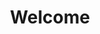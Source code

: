 ---
title: Welcome
templateKey: exercise-classes
schedule:
  - day: Monday
    sessions: ["10:00 - 11:00"]
  - day: Wednesday
    sessions: ["11:00 - 12:00"]
  - day: Thursday
    sessions: ["10:00 - 11:00"]
featured:
  image:
    url: "../../data/img/Seniors_exercising.jpeg"
    alt: Cardiac patients exercising as a group
  body: |
    Following completion of the steps to help programme, your health care professional may refer you to a community support service such as ourselves. 
main:
  - heading: What do the classes involve?
    body: |
      The exercise classes, ran by fully-qualified cardiac instructors, are structured specifically for heart patients. The classes start with a gradual warm-up, followed by a circuit of exercise activities such as treadmills, bikes, hula-hooping, rowers and more. These particular activities can be tackled at your own speed, comfort and expertise as well as opting to work out on your own or with a partner (a great social activity.)

      You can either attend the classes alone, with a partner/carer or partner up with one of the members of the class. The classes are then wound down with a steady cool down exercise as a group. The classes are around an hour but feel free to take breaks at any point you need, there is no pressure here!
  - heading: How do I get involved?
    body: |
      Before taking part in our exercise classes you'll need to be referred by either your hospitial or GP. To book please phone Paul on 07766664004.
    links:
      text: Click here to find out more about referrals.
      url: "../../join"
  - heading: Where are the classes held?
    body: |
      Our classes are held in the sports hall of Bethany City Church, Bede Tower, Burdon Road. This is just past Mowbray Park, so not far at all from Park Lane and the Civic Centre and is very accessible by bus. There is also free parking outside the venue too.
isPage: true
---